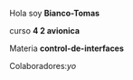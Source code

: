 Hola soy  **Bianco-Tomas**

curso **4 2 avionica**

Materia  **control-de-interfaces**

Colaboradores:*yo*
